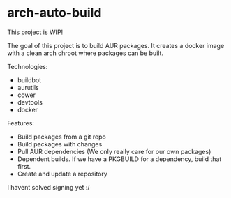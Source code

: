arch-auto-build
========

This project is WIP!


The goal of this project is to build AUR packages. It creates a docker image with a clean arch chroot where packages can be built.

Technologies:
* buildbot
* aurutils
* cower
* devtools
* docker

Features:
* Build packages from a git repo
* Build packages with changes
* Pull AUR dependencies (We only really care for our own packages)
* Dependent builds. If we have a PKGBUILD for a dependency, build that first.
* Create and update a repository

I havent solved signing yet :/

